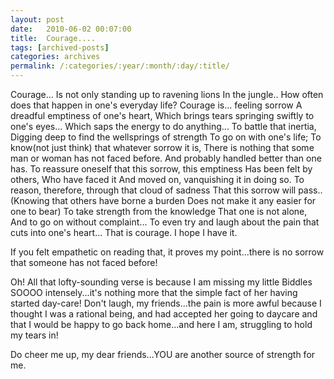```yaml
---
layout: post
date:	2010-06-02 00:07:00
title:  Courage....
tags: [archived-posts]
categories: archives
permalink: /:categories/:year/:month/:day/:title/
---
```

Courage...
Is not only standing up to ravening lions
In the jungle..
How often does that happen in one's everyday life?
Courage is... feeling sorrow
A dreadful emptiness of one's heart,
Which brings tears springing swiftly to one's eyes...
Which saps the energy to do anything...
To battle that inertia,
Digging deep to find the wellsprings of strength
To go on with one's life;
To know(not just think) that whatever sorrow it is,
There is nothing that some man or woman has not faced before.
And probably handled better than one has.
To reassure oneself that this sorrow, this emptiness
Has been felt by others,
Who have faced it 
And moved on, vanquishing it in doing so.
To reason, therefore, through that cloud of sadness
That this sorrow will pass..
(Knowing that others have borne a burden
Does not make it any easier for one to bear)
To take strength from the knowledge
That one is not alone,
And to go on without complaint...
To even try and laugh about the pain that cuts into one's heart...
That is courage.
I hope I have it.

If you felt empathetic on reading that, it proves my point...there is no sorrow that someone has not faced before!


Oh! All that lofty-sounding verse is because I am missing my little Biddles SOOOO intensely...it's  nothing more that the simple fact of her having started day-care! Don't laugh, my friends...the pain is more awful because I thought I was a rational being, and had accepted her going to daycare and that I would be happy to go back home...and here I am, struggling to hold my tears in! 

Do cheer me up, my dear friends...YOU are another source of strength for me.
